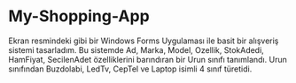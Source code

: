 # My-Shopping-App

Ekran resmindeki gibi bir Windows Forms Uygulaması ile basit bir alışveriş sistemi tasarladım. Bu sistemde Ad, Marka, Model, Ozellik, StokAdedi, HamFiyat, SecilenAdet özelliklerini barındıran bir Urun sınıfı tanımlandı.  Urun sınıfından Buzdolabi, LedTv, CepTel ve Laptop isimli 4 sınıf türetidi.

